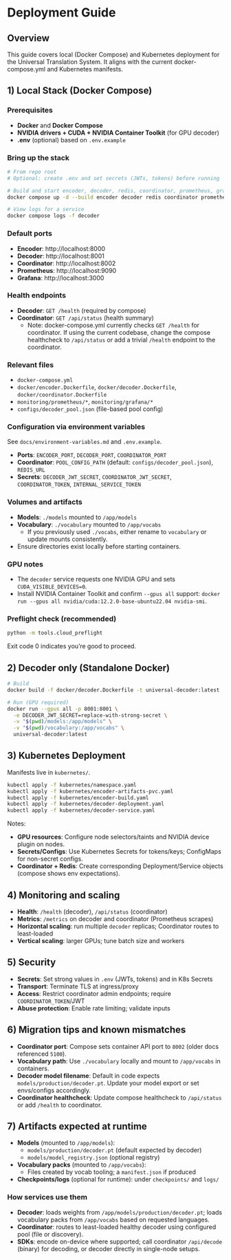 # Deployment Guide

## Overview
This guide covers local (Docker Compose) and Kubernetes deployment for the Universal Translation System. It aligns with the current docker-compose.yml and Kubernetes manifests.

## 1) Local Stack (Docker Compose)

### Prerequisites
- **Docker** and **Docker Compose**
- **NVIDIA drivers + CUDA + NVIDIA Container Toolkit** (for GPU decoder)
- **.env** (optional) based on `.env.example`

### Bring up the stack
```bash
# From repo root
# Optional: create .env and set secrets (JWTs, tokens) before running

# Build and start encoder, decoder, redis, coordinator, prometheus, grafana
docker compose up -d --build encoder decoder redis coordinator prometheus grafana

# View logs for a service
docker compose logs -f decoder
```

### Default ports
- **Encoder**: http://localhost:8000
- **Decoder**: http://localhost:8001
- **Coordinator**: http://localhost:8002
- **Prometheus**: http://localhost:9090
- **Grafana**: http://localhost:3000

### Health endpoints
- **Decoder**: `GET /health` (required by compose)
- **Coordinator**: `GET /api/status` (health summary)
  - Note: docker-compose.yml currently checks `GET /health` for coordinator. If using the current codebase, change the compose healthcheck to `/api/status` or add a trivial `/health` endpoint to the coordinator.

### Relevant files
- `docker-compose.yml`
- `docker/encoder.Dockerfile`, `docker/decoder.Dockerfile`, `docker/coordinator.Dockerfile`
- `monitoring/prometheus/*`, `monitoring/grafana/*`
- `configs/decoder_pool.json` (file-based pool config)

### Configuration via environment variables
See `docs/environment-variables.md` and `.env.example`.
- **Ports**: `ENCODER_PORT`, `DECODER_PORT`, `COORDINATOR_PORT`
- **Coordinator**: `POOL_CONFIG_PATH` (default: `configs/decoder_pool.json`), `REDIS_URL`
- **Secrets**: `DECODER_JWT_SECRET`, `COORDINATOR_JWT_SECRET`, `COORDINATOR_TOKEN`, `INTERNAL_SERVICE_TOKEN`

### Volumes and artifacts
- **Models**: `./models` mounted to `/app/models`
- **Vocabulary**: `./vocabulary` mounted to `/app/vocabs`
  - If you previously used `./vocabs`, either rename to `vocabulary` or update mounts consistently.
- Ensure directories exist locally before starting containers.

### GPU notes
- The `decoder` service requests one NVIDIA GPU and sets `CUDA_VISIBLE_DEVICES=0`.
- Install NVIDIA Container Toolkit and confirm `--gpus all` support: `docker run --gpus all nvidia/cuda:12.2.0-base-ubuntu22.04 nvidia-smi`.

### Preflight check (recommended)
```bash
python -m tools.cloud_preflight
```
Exit code 0 indicates you’re good to proceed.

## 2) Decoder only (Standalone Docker)
```bash
# Build
docker build -f docker/decoder.Dockerfile -t universal-decoder:latest .

# Run (GPU required)
docker run --gpus all -p 8001:8001 \
  -e DECODER_JWT_SECRET=replace-with-strong-secret \
  -v "$(pwd)/models:/app/models" \
  -v "$(pwd)/vocabulary:/app/vocabs" \
  universal-decoder:latest
```

## 3) Kubernetes Deployment
Manifests live in `kubernetes/`.
```bash
kubectl apply -f kubernetes/namespace.yaml
kubectl apply -f kubernetes/encoder-artifacts-pvc.yaml
kubectl apply -f kubernetes/encoder-build.yaml
kubectl apply -f kubernetes/decoder-deployment.yaml
kubectl apply -f kubernetes/decoder-service.yaml
```
Notes:
- **GPU resources**: Configure node selectors/taints and NVIDIA device plugin on nodes.
- **Secrets/Configs**: Use Kubernetes Secrets for tokens/keys; ConfigMaps for non-secret configs.
- **Coordinator + Redis**: Create corresponding Deployment/Service objects (compose shows env expectations).

## 4) Monitoring and scaling
- **Health**: `/health` (decoder), `/api/status` (coordinator)
- **Metrics**: `/metrics` on decoder and coordinator (Prometheus scrapes)
- **Horizontal scaling**: run multiple `decoder` replicas; Coordinator routes to least-loaded
- **Vertical scaling**: larger GPUs; tune batch size and workers

## 5) Security
- **Secrets**: Set strong values in `.env` (JWTs, tokens) and in K8s Secrets
- **Transport**: Terminate TLS at ingress/proxy
- **Access**: Restrict coordinator admin endpoints; require `COORDINATOR_TOKEN`/JWT
- **Abuse protection**: Enable rate limiting; validate inputs

## 6) Migration tips and known mismatches
- **Coordinator port**: Compose sets container API port to `8002` (older docs referenced `5100`).
- **Vocabulary path**: Use `./vocabulary` locally and mount to `/app/vocabs` in containers.
- **Decoder model filename**: Default in code expects `models/production/decoder.pt`. Update your model export or set envs/configs accordingly.
- **Coordinator healthcheck**: Update compose healthcheck to `/api/status` or add `/health` to coordinator.

## 7) Artifacts expected at runtime
- **Models** (mounted to `/app/models`):
  - `models/production/decoder.pt` (default expected by decoder)
  - `models/model_registry.json` (optional registry)
- **Vocabulary packs** (mounted to `/app/vocabs`):
  - Files created by vocab tooling; a `manifest.json` if produced
- **Checkpoints/logs** (optional for runtime): under `checkpoints/` and `logs/`

### How services use them
- **Decoder**: loads weights from `/app/models/production/decoder.pt`; loads vocabulary packs from `/app/vocabs` based on requested languages.
- **Coordinator**: routes to least-loaded healthy decoder using configured pool (file or discovery).
- **SDKs**: encode on-device where supported; call coordinator `/api/decode` (binary) for decoding, or decoder directly in single-node setups.
